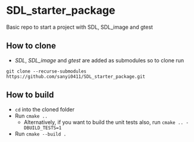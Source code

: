 # SDL_starter_package

Basic repo to start a project with SDL, SDL_image and gtest

## How to clone

- _SDL_, _SDL_image_ and _gtest_ are added as submodules so to clone run
```
git clone --recurse-submodules https://github.com/sanyi0411/SDL_starter_package.git
```

## How to build

- `cd` into the cloned folder
- Run `cmake ..`
    - Alternatively, if you want to build the unit tests also, run `cmake .. -DBUILD_TESTS=1`
- Run `cmake --build .`